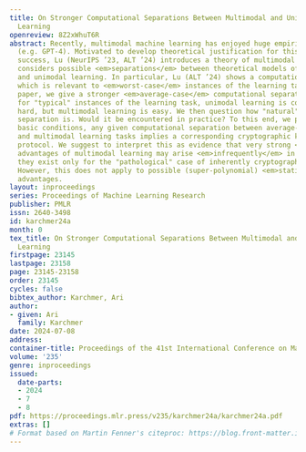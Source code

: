 ```yaml
---
title: On Stronger Computational Separations Between Multimodal and Unimodal Machine
  Learning
openreview: 8Z2xWhuT6R
abstract: Recently, multimodal machine learning has enjoyed huge empirical success
  (e.g. GPT-4). Motivated to develop theoretical justification for this empirical
  success, Lu (NeurIPS ’23, ALT ’24) introduces a theory of multimodal learning, and
  considers possible <em>separations</em> between theoretical models of multimodal
  and unimodal learning. In particular, Lu (ALT ’24) shows a computational separation,
  which is relevant to <em>worst-case</em> instances of the learning task. In this
  paper, we give a stronger <em>average-case</em> computational separation, where
  for "typical" instances of the learning task, unimodal learning is computationally
  hard, but multimodal learning is easy. We then question how "natural" the average-case
  separation is. Would it be encountered in practice? To this end, we prove that under
  basic conditions, any given computational separation between average-case unimodal
  and multimodal learning tasks implies a corresponding cryptographic key agreement
  protocol. We suggest to interpret this as evidence that very strong <em>computational</em>
  advantages of multimodal learning may arise <em>infrequently</em> in practice, since
  they exist only for the "pathological" case of inherently cryptographic distributions.
  However, this does not apply to possible (super-polynomial) <em>statistical</em>
  advantages.
layout: inproceedings
series: Proceedings of Machine Learning Research
publisher: PMLR
issn: 2640-3498
id: karchmer24a
month: 0
tex_title: On Stronger Computational Separations Between Multimodal and Unimodal Machine
  Learning
firstpage: 23145
lastpage: 23158
page: 23145-23158
order: 23145
cycles: false
bibtex_author: Karchmer, Ari
author:
- given: Ari
  family: Karchmer
date: 2024-07-08
address:
container-title: Proceedings of the 41st International Conference on Machine Learning
volume: '235'
genre: inproceedings
issued:
  date-parts:
  - 2024
  - 7
  - 8
pdf: https://proceedings.mlr.press/v235/karchmer24a/karchmer24a.pdf
extras: []
# Format based on Martin Fenner's citeproc: https://blog.front-matter.io/posts/citeproc-yaml-for-bibliographies/
---
```

